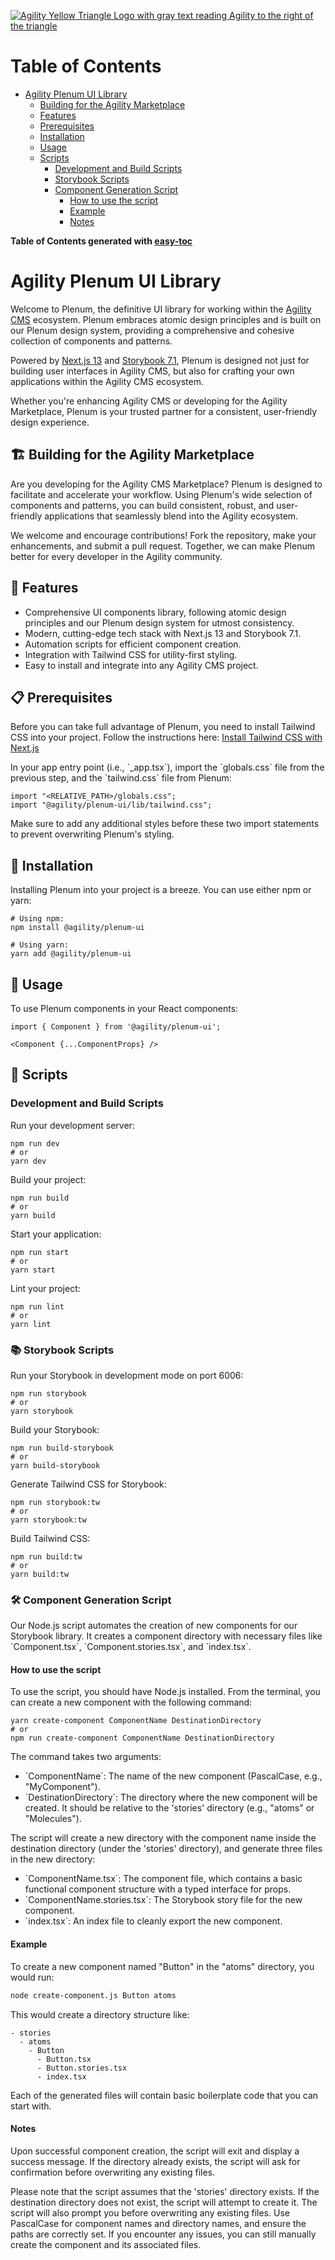 [![Agility Yellow Triangle Logo with gray text reading Agility to the right of the triangle](https://cdn.agilitycms.com/content-manager/images/logos/agility-logo-storybook-350.png)](https://agilitycms.com/)

# Table of Contents
- [Agility Plenum UI Library](#agility-plenum-ui-library)
  - [Building for the Agility Marketplace](#building-for-the-agility-marketplace)
  - [Features](#features)
  - [Prerequisites](#prerequisites)
  - [Installation](#installation)
  - [Usage](#usage)
  - [Scripts](#scripts)
    - [Development and Build Scripts](#development-and-build-scripts)
    - [Storybook Scripts](#storybook-scripts)
    - [Component Generation Script](#component-generation-script)
      - [How to use the script](#how-to-use-the-script)
      - [Example](#example)
      - [Notes](#notes)
  
**Table of Contents generated with [easy-toc](https://marketplace.visualstudio.com/items?itemName=HEPTACODE.easy-toc)**


# Agility Plenum UI Library 

Welcome to Plenum, the definitive UI library for working within the [Agility CMS](https://www.agilitycms.com/) ecosystem. Plenum embraces atomic design principles and is built on our Plenum design system, providing a comprehensive and cohesive collection of components and patterns. 

Powered by [Next.js 13](https://nextjs.org/) and [Storybook 7.1](https://storybook.js.org/), Plenum is designed not just for building user interfaces in Agility CMS, but also for crafting your own applications within the Agility CMS ecosystem. 

Whether you're enhancing Agility CMS or developing for the Agility Marketplace, Plenum is your trusted partner for a consistent, user-friendly design experience.

## 🏗️ Building for the Agility Marketplace


Are you developing for the Agility CMS Marketplace? Plenum is designed to facilitate and accelerate your workflow. Using Plenum's wide selection of components and patterns, you can build consistent, robust, and user-friendly applications that seamlessly blend into the Agility ecosystem.

We welcome and encourage contributions! Fork the repository, make your enhancements, and submit a pull request. Together, we can make Plenum better for every developer in the Agility community.

## 🎁 Features

- Comprehensive UI components library, following atomic design principles and our Plenum design system for utmost consistency.
- Modern, cutting-edge tech stack with Next.js 13 and Storybook 7.1.
- Automation scripts for efficient component creation.
- Integration with Tailwind CSS for utility-first styling.
- Easy to install and integrate into any Agility CMS project.

## 📋 Prerequisites

Before you can take full advantage of Plenum, you need to install Tailwind CSS into your project. Follow the instructions here: [Install Tailwind CSS with Next.js](https://tailwindcss.com/docs/guides/nextjs)

In your app entry point (i.e., \`_app.tsx\`), import the \`globals.css\` file from the previous step, and the \`tailwind.css\` file from Plenum:

```
import "<RELATIVE_PATH>/globals.css";
import "@agility/plenum-ui/lib/tailwind.css";
```

Make sure to add any additional styles before these two import statements to prevent overwriting Plenum's styling.

## 💾 Installation

Installing Plenum into your project is a breeze. You can use either npm or yarn:

```
# Using npm:
npm install @agility/plenum-ui

# Using yarn:
yarn add @agility/plenum-ui
```

## 🔨 Usage

To use Plenum components in your React components:

```
import { Component } from '@agility/plenum-ui';

<Component {...ComponentProps} />
```

## 📄 Scripts

### Development and Build Scripts

Run your development server:

```
npm run dev
# or
yarn dev
```

Build your project:

```
npm run build
# or
yarn build
```

Start your application:

```
npm run start
# or
yarn start
```

Lint your project:

```
npm run lint
# or
yarn lint
```

### 📚 Storybook Scripts

Run your Storybook in development mode on port 6006:

```
npm run storybook
# or
yarn storybook
```

Build your Storybook:

```
npm run build-storybook
# or
yarn build-storybook
```

Generate Tailwind CSS for Storybook:

```
npm run storybook:tw
# or
yarn storybook:tw
```

Build Tailwind CSS:

```
npm run build:tw
# or
yarn build:tw
```

### 🛠️ Component Generation Script

Our Node.js script automates the creation of new components for our Storybook library. It creates a component directory with necessary files like \`Component.tsx\`, \`Component.stories.tsx\`, and \`index.tsx\`.

#### How to use the script

To use the script, you should have Node.js installed. From the terminal, you can create a new component with the following command:

```
yarn create-component ComponentName DestinationDirectory
# or
npm run create-component ComponentName DestinationDirectory
```

The command takes two arguments:

- \`ComponentName\`: The name of the new component (PascalCase, e.g., "MyComponent").
- \`DestinationDirectory\`: The directory where the new component will be created. It should be relative to the 'stories' directory (e.g., "atoms" or "Molecules").

The script will create a new directory with the component name inside the destination directory (under the 'stories' directory), and generate three files in the new directory:

- \`ComponentName.tsx\`: The component file, which contains a basic functional component structure with a typed interface for props.
- \`ComponentName.stories.tsx\`: The Storybook story file for the new component.
- \`index.tsx\`: An index file to cleanly export the new component.
#### Example

To create a new component named "Button" in the "atoms" directory, you would run:

```bash
node create-component.js Button atoms
```

This would create a directory structure like:

```
- stories
  - atoms
    - Button
      - Button.tsx
      - Button.stories.tsx
      - index.tsx
```

Each of the generated files will contain basic boilerplate code that you can start with.

#### Notes
Upon successful component creation, the script will exit and display a success message. If the directory already exists, the script will ask for confirmation before overwriting any existing files.

Please note that the script assumes that the 'stories' directory exists. If the destination directory does not exist, the script will attempt to create it. The script will also prompt you before overwriting any existing files. Use PascalCase for component names and directory names, and ensure the paths are correctly set. If you encounter any issues, you can still manually create the component and its associated files.
